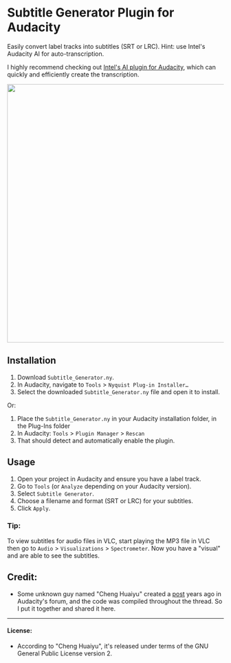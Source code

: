 # Subtitle Generator Plugin for Audacity

Easily convert label tracks into subtitles (SRT or LRC). Hint: use Intel's Audacity AI for auto-transcription.

I highly recommend checking out [Intel's AI plugin for Audacity](https://github.com/intel/openvino-plugins-ai-audacity), which can quickly and efficiently create the transcription.

<image src='https://github.com/sm18lr88/Audacity_Subtitle_Generator_Plugin/assets/64564447/0a7fa7f5-0afd-4934-99f0-ea4c75a15810' width='600'>

## Installation

1. Download `Subtitle_Generator.ny`.
2. In Audacity, navigate to `Tools` > `Nyquist Plug-in Installer…`
3. Select the downloaded `Subtitle_Generator.ny` file and open it to install.

Or:

1. Place the `Subtitle_Generator.ny` in your Audacity installation folder, in the Plug-Ins folder
2. In Audacity: `Tools` > `Plugin Manager` > `Rescan`
3. That should detect and automatically enable the plugin.

## Usage

1. Open your project in Audacity and ensure you have a label track.
2. Go to `Tools` (or `Analyze` depending on your Audacity version).
3. Select `Subtitle Generator`.
4. Choose a filename and format (SRT or LRC) for your subtitles.
5. Click `Apply`.

### Tip:

To view subtitles for audio files in VLC, start playing the MP3 file in VLC then go to `Audio` > `Visualizations` > `Spectrometer`. Now you have a "visual" and are able to see the subtitles.

## Credit:

- Some unknown guy named "Cheng Huaiyu" created a [post](https://forum.audacityteam.org/t/convert-label-text-to-lrc-file/55495/45) years ago in Audacity's forum, and the code was compiled throughout the thread. So I put it together and shared it here.

---

#### License:
- According to "Cheng Huaiyu", it's released under terms of the GNU General Public License version 2.
